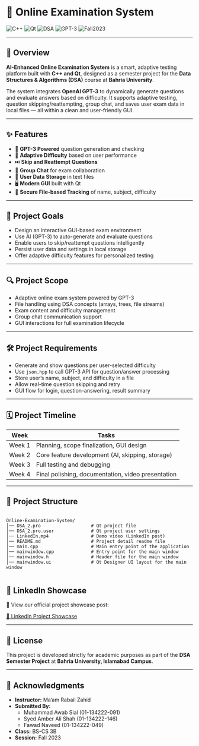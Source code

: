 


# 🧠  Online Examination System

![C++](https://img.shields.io/badge/Language-C++-blue?logo=c%2B%2B)
![Qt](https://img.shields.io/badge/Framework-Qt-brightgreen?logo=qt)
![DSA](https://img.shields.io/badge/Course-DSA-orange)
![GPT-3](https://img.shields.io/badge/AI-GPT--3-green?logo=openai)
![Fall2023](https://img.shields.io/badge/Session-Fall%202023-informational)

---

## 📌 Overview

**AI-Enhanced Online Examination System** is a smart, adaptive testing platform built with **C++ and Qt**, designed as a semester project for the **Data Structures & Algorithms (DSA)** course at **Bahria University**.

The system integrates **OpenAI GPT-3** to dynamically generate questions and evaluate answers based on difficulty. It supports adaptive testing, question skipping/reattempting, group chat, and saves user exam data in local files — all within a clean and user-friendly GUI.

---

## ✨ Features

- 🧠 **GPT-3 Powered** question generation and checking
- 🔄 **Adaptive Difficulty** based on user performance
- ⏭️ **Skip and Reattempt Questions**
- 💬 **Group Chat** for exam collaboration
- 📁 **User Data Storage** in text files
- 🖥️ **Modern GUI** built with Qt
- 🔐 **Secure File-based Tracking** of name, subject, difficulty

---

## 🧱 Project Goals

- Design an interactive GUI-based exam environment  
- Use AI (GPT-3) to auto-generate and evaluate questions  
- Enable users to skip/reattempt questions intelligently  
- Persist user data and settings in local storage  
- Offer adaptive difficulty features for personalized testing  

---

## 🔍 Project Scope

- Adaptive online exam system powered by GPT-3  
- File handling using DSA concepts (arrays, trees, file streams)  
- Exam content and difficulty management  
- Group chat communication support  
- GUI interactions for full examination lifecycle  

---

## 🛠️ Project Requirements

- Generate and show questions per user-selected difficulty  
- Use `json.hpp` to call GPT-3 API for question/answer processing  
- Store user’s name, subject, and difficulty in a file  
- Allow real-time question skipping and retry  
- GUI flow for login, question-answering, result summary  

---

## 🗓️ Project Timeline

| Week      | Tasks                                              |
|-----------|----------------------------------------------------|
| Week 1    | Planning, scope finalization, GUI design           |
| Week 2    | Core feature development (AI, skipping, storage)   |
| Week 3    | Full testing and debugging                         |
| Week 4    | Final polishing, documentation, video presentation |

---

## 📁 Project Structure

```

Online-Examination-System/
│── DSA_2.pro                   # Qt project file
│── DSA_2.pro.user              # Qt project user settings
│── LinkedIn.mp4                # Demo video (LinkedIn post)
│── README.md                   # Project detail readme file
│── main.cpp                    # Main entry point of the application
│── mainwindow.cpp              # Entry point for the main window
│── mainwindow.h                # Header file for the main window
│── mainwindow.ui               # Qt Designer UI layout for the main window


```


## 📢 LinkedIn Showcase
🚀 View our official project showcase post:

[🔗 LinkedIn Project Showcase](https://shorturl.at/oZlV8)

---

## 📜 License

This project is developed strictly for academic purposes as part of the **DSA Semester Project** at **Bahria University, Islamabad Campus**.

---

## 🙌 Acknowledgments

- **Instructor:** Ma’am Rabail Zahid  
- **Submitted By:**
  - Muhammad Awab Sial (01-134222-091)  
  - Syed Amber Ali Shah (01-134222-146)  
  - Fawad Naveed (01-134222-049)  
- **Class:** BS-CS 3B  
- **Session:** Fall 2023  
